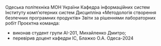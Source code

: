 Одеська політехніка МОН України
Кафедра інформаційних систем Інституту комп’ютерних систем
Дисципліна «Методологія створення безпечних програмних продуктів»
Звіти за рішеннями лабораторних робіт
Проєктна команда:
- виконав студент групи АІ-201, Михайленко Дмитро;
- перевірив доцент кафедри ІС, Блажко О.А.
Одеса-2024
